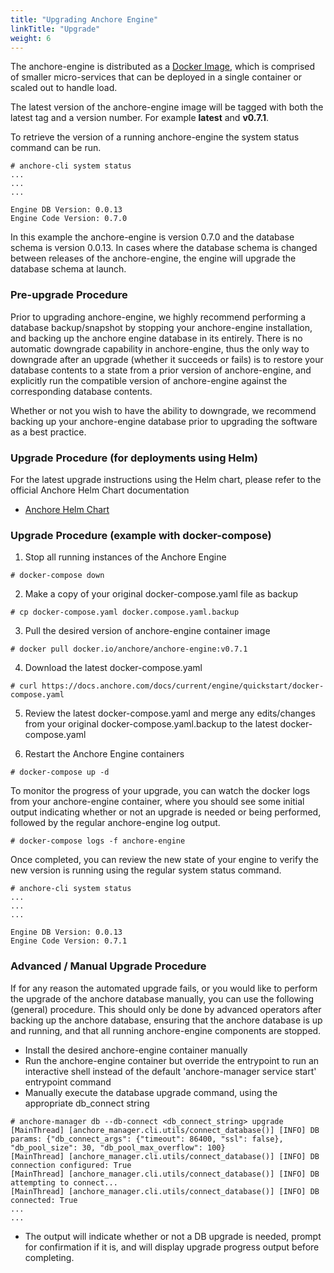 ```yaml
---
title: "Upgrading Anchore Engine"
linkTitle: "Upgrade"
weight: 6
---
```


The anchore-engine is distributed as a [Docker Image](https://hub.docker.com/r/anchore/anchore-engine), which is comprised of smaller micro-services that can be deployed in a single container or scaled out to handle load.

The latest version of the anchore-engine image will be tagged with both the latest tag and a version number. For example **latest** and **v0.7.1**.

To retrieve the version of a running anchore-engine the system status command can be run.

```
# anchore-cli system status
...
...
...

Engine DB Version: 0.0.13
Engine Code Version: 0.7.0
```

In this example the anchore-engine is version 0.7.0 and the database schema is version 0.0.13.  In cases where the database schema is changed between releases of the anchore-engine, the engine will upgrade the database schema at launch.

### Pre-upgrade Procedure

Prior to upgrading anchore-engine, we highly recommend performing a database backup/snapshot by stopping your anchore-engine installation, and backing up the anchore engine database in its entirely.  There is no automatic downgrade capability in anchore-engine, thus the only way to downgrade after an upgrade (whether it succeeds or fails) is to restore your database contents to a state from a prior version of anchore-engine, and explicitly run the compatible version of anchore-engine against the corresponding database contents. 

Whether or not you wish to have the ability to downgrade, we recommend backing up your anchore-engine database prior to upgrading the software as a best practice.

### Upgrade Procedure (for deployments using Helm)

For the latest upgrade instructions using the Helm chart, please refer to the official Anchore Helm Chart documentation

- [Anchore Helm Chart](https://github.com/helm/charts/tree/master/stable/anchore-engine)


### Upgrade Procedure (example with docker-compose)

1. Stop all running instances of the Anchore Engine
```
# docker-compose down
```

2. Make a copy of your original docker-compose.yaml file as backup
```
# cp docker-compose.yaml docker.compose.yaml.backup
```

3. Pull the desired version of anchore-engine container image
```
# docker pull docker.io/anchore/anchore-engine:v0.7.1
```

4. Download the latest docker-compose.yaml
```
# curl https://docs.anchore.com/docs/current/engine/quickstart/docker-compose.yaml
```

5. Review the latest docker-compose.yaml and merge any edits/changes from your original docker-compose.yaml.backup to the latest docker-compose.yaml

6. Restart the Anchore Engine containers
```
# docker-compose up -d
```

To monitor the progress of your upgrade, you can watch the docker logs from your anchore-engine container, where you should see some initial output indicating whether or not an upgrade is needed or being performed, followed by the regular anchore-engine log output.

```
# docker-compose logs -f anchore-engine
```

Once completed, you can review the new state of your engine to verify the new version is running using the regular system status command.

```
# anchore-cli system status
...
...
...

Engine DB Version: 0.0.13
Engine Code Version: 0.7.1
```

### Advanced / Manual Upgrade Procedure

If for any reason the automated upgrade fails, or you would like to perform the upgrade of the anchore database manually, you can use the following (general) procedure.  This should only be done by advanced operators after backing up the anchore database, ensuring that the anchore database is up and running, and that all running anchore-engine components are stopped.

- Install the desired anchore-engine container manually
- Run the anchore-engine container but override the entrypoint to run an interactive shell instead of the default 'anchore-manager service start' entrypoint command
- Manually execute the database upgrade command, using the appropriate db_connect string 
```
# anchore-manager db --db-connect <db_connect_string> upgrade
[MainThread] [anchore_manager.cli.utils/connect_database()] [INFO] DB params: {"db_connect_args": {"timeout": 86400, "ssl": false}, "db_pool_size": 30, "db_pool_max_overflow": 100}
[MainThread] [anchore_manager.cli.utils/connect_database()] [INFO] DB connection configured: True
[MainThread] [anchore_manager.cli.utils/connect_database()] [INFO] DB attempting to connect...
[MainThread] [anchore_manager.cli.utils/connect_database()] [INFO] DB connected: True
...
...
```
- The output will indicate whether or not a DB upgrade is needed, prompt for confirmation if it is, and will display upgrade progress output before completing.